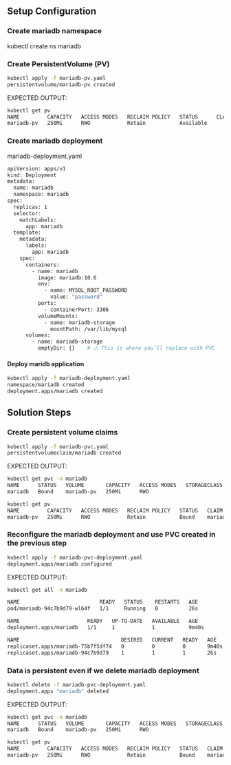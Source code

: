## Setup Configuration

### Create mariadb namespace

kubectl create ns mariadb

### Create PersistentVolume (PV) 

```bash
kubectl apply -f mariadb-pv.yaml 
persistentvolume/mariadb-pv created
```

EXPECTED OUTPUT:
```bash
kubectl get pv
NAME         CAPACITY   ACCESS MODES   RECLAIM POLICY   STATUS      CLAIM   STORAGECLASS   VOLUMEATTRIBUTESCLASS   REASON   AGE
mariadb-pv   250Mi      RWO            Retain           Available                          <unset>                          4s
```

### Create mariadb deployment 

mariadb-deployment.yaml
```bash
apiVersion: apps/v1
kind: Deployment
metadata:
  name: mariadb
  namespace: mariadb
spec:
  replicas: 1
  selector:
    matchLabels:
      app: mariadb
  template:
    metadata:
      labels:
        app: mariadb
    spec:
      containers:
        - name: mariadb
          image: mariadb:10.6
          env:
            - name: MYSQL_ROOT_PASSWORD
              value: "password"
          ports:
            - containerPort: 3306
          volumeMounts:
            - name: mariadb-storage
              mountPath: /var/lib/mysql
      volumes:
        - name: mariadb-storage
          emptyDir: {}    # ⚠️ This is where you’ll replace with PVC
```

#### Deploy maridb application 
```bash
kubectl apply -f mariadb-deployment.yaml 
namespace/mariadb created
deployment.apps/mariadb created
```

## Solution Steps

### Create persistent volume claims

```bash
kubectl apply -f mariadb-pvc.yaml 
persistentvolumeclaim/mariadb created
```
EXPECTED OUTPUT:

```bash
kubectl get pvc -n mariadb
NAME      STATUS   VOLUME       CAPACITY   ACCESS MODES   STORAGECLASS   VOLUMEATTRIBUTESCLASS   AGE
mariadb   Bound    mariadb-pv   250Mi      RWO                           <unset>                 52s
```

```bash
kubectl get pv
NAME         CAPACITY   ACCESS MODES   RECLAIM POLICY   STATUS   CLAIM             STORAGECLASS   VOLUMEATTRIBUTESCLASS   REASON   AGE
mariadb-pv   250Mi      RWO            Retain           Bound    mariadb/mariadb                  <unset>                          21m
```

### Reconfigure the mariadb deployment and use PVC created in the previous step

```bash
kubectl apply -f mariadb-pvc-deployment.yaml
deployment.apps/mariadb configured
```

EXPECTED OUTPUT:
```bash
kubectl get all -n mariadb

NAME                          READY   STATUS    RESTARTS   AGE
pod/mariadb-94c7b9d79-wl64f   1/1     Running   0          26s

NAME                      READY   UP-TO-DATE   AVAILABLE   AGE
deployment.apps/mariadb   1/1     1            1           9m40s

NAME                                 DESIRED   CURRENT   READY   AGE
replicaset.apps/mariadb-75b7f5df74   0         0         0       9m40s
replicaset.apps/mariadb-94c7b9d79    1         1         1       26s
```

### Data is persistent even if we delete mariadb deployment 

```bash
kubectl delete -f mariadb-pvc-deployment.yaml
deployment.apps "mariadb" deleted
```
EXPECTED OUTPUT:

```bash
kubectl get pvc -n mariadb
NAME      STATUS   VOLUME       CAPACITY   ACCESS MODES   STORAGECLASS   VOLUMEATTRIBUTESCLASS   AGE
mariadb   Bound    mariadb-pv   250Mi      RWO                           <unset>                 5m20s
```
```bash
kubectl get pv
NAME         CAPACITY   ACCESS MODES   RECLAIM POLICY   STATUS   CLAIM             STORAGECLASS   VOLUMEATTRIBUTESCLASS   REASON   AGE
mariadb-pv   250Mi      RWO            Retain           Bound    mariadb/mariadb                  <unset>                          25m
```
